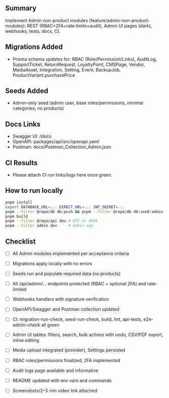 ## Summary

Implement Admin non-product modules (feature/admin-non-product-modules): REST (RBAC+2FA+rate‑limits+audit), Admin UI pages (dark), webhooks, tests, docs, CI.

## Migrations Added
- Prisma schema updates for: RBAC (Role/Permission/Links), AuditLog, SupportTicket, ReturnRequest, LoyaltyPoint, CMSPage, Vendor, MediaAsset, Integration, Setting, Event, BackupJob, ProductVariant.purchasePrice

## Seeds Added
- Admin-only seed (admin user, base roles/permissions, minimal categories; no products)

## Docs Links
- Swagger UI: /docs
- OpenAPI: packages/api/src/openapi.yaml
- Postman: docs/Postman_Collection_Admin.json

## CI Results
- Please attach CI run links/logs here once green.

## How to run locally
```bash
pnpm install
export DATABASE_URL=... DIRECT_URL=... JWT_SECRET=...
pnpm --filter @repo/db db:push && pnpm --filter @repo/db db:seed:admin-only
pnpm build
pnpm --filter @repo/api dev # API at 4000
pnpm --filter admin dev     # Admin app
```

## Checklist
- [ ] All Admin modules implemented per acceptance criteria
- [ ] Migrations apply locally with no errors
- [ ] Seeds run and populate required data (no products)
- [ ] All /api/admin/... endpoints protected (RBAC + optional 2FA) and rate-limited
- [ ] Webhooks handlers with signature verification
- [ ] OpenAPI/Swagger and Postman collection updated
- [ ] CI: migration-run-check, seed-run-check, build, lint, api-tests, e2e-admin-check all green
- [ ] Admin UI tables: filters, search, bulk actions with undo, CSV/PDF export, inline editing
- [ ] Media upload integrated (provider), Settings persisted
- [ ] RBAC roles/permissions finalized, 2FA implemented
- [ ] Audit logs page available and informative
- [ ] README updated with env vars and commands
- [ ] Screenshots/2–3 min video link attached

